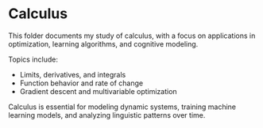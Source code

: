 # Calculus

This folder documents my study of calculus, with a focus on applications in optimization, learning algorithms, and cognitive modeling.

Topics include:
- Limits, derivatives, and integrals
- Function behavior and rate of change
- Gradient descent and multivariable optimization

Calculus is essential for modeling dynamic systems, training machine learning models, and analyzing linguistic patterns over time.